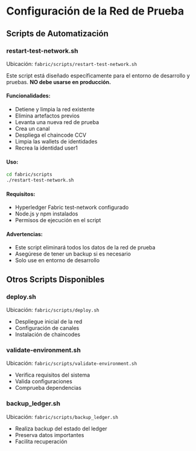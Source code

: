 # Configuración de la Red de Prueba

## Scripts de Automatización

### restart-test-network.sh

Ubicación: `fabric/scripts/restart-test-network.sh`

Este script está diseñado específicamente para el entorno de desarrollo y pruebas. **NO debe usarse en producción.**

#### Funcionalidades:

- Detiene y limpia la red existente
- Elimina artefactos previos
- Levanta una nueva red de prueba
- Crea un canal
- Despliega el chaincode CCV
- Limpia las wallets de identidades
- Recrea la identidad user1

#### Uso:

```bash
cd fabric/scripts
./restart-test-network.sh
```

#### Requisitos:

- Hyperledger Fabric test-network configurado
- Node.js y npm instalados
- Permisos de ejecución en el script

#### Advertencias:

- Este script eliminará todos los datos de la red de prueba
- Asegúrese de tener un backup si es necesario
- Solo use en entorno de desarrollo

## Otros Scripts Disponibles

### deploy.sh

Ubicación: `fabric/scripts/deploy.sh`

- Despliegue inicial de la red
- Configuración de canales
- Instalación de chaincodes

### validate-environment.sh

Ubicación: `fabric/scripts/validate-environment.sh`

- Verifica requisitos del sistema
- Valida configuraciones
- Comprueba dependencias

### backup_ledger.sh

Ubicación: `fabric/scripts/backup_ledger.sh`

- Realiza backup del estado del ledger
- Preserva datos importantes
- Facilita recuperación
